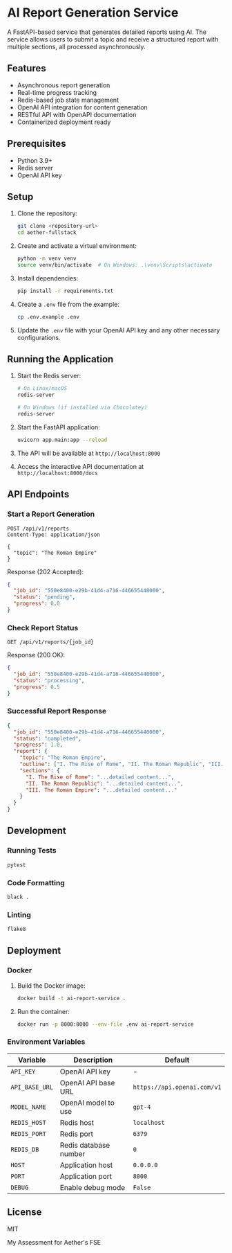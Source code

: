 # AI Report Generation Service

A FastAPI-based service that generates detailed reports using AI. The service allows users to submit a topic and receive a structured report with multiple sections, all processed asynchronously.

## Features

- Asynchronous report generation
- Real-time progress tracking
- Redis-based job state management
- OpenAI API integration for content generation
- RESTful API with OpenAPI documentation
- Containerized deployment ready

## Prerequisites

- Python 3.9+
- Redis server
- OpenAI API key

## Setup

1. Clone the repository:
   ```bash
   git clone <repository-url>
   cd aether-fullstack
   ```

2. Create and activate a virtual environment:
   ```bash
   python -m venv venv
   source venv/bin/activate  # On Windows: .\venv\Scripts\activate
   ```

3. Install dependencies:
   ```bash
   pip install -r requirements.txt
   ```

4. Create a `.env` file from the example:
   ```bash
   cp .env.example .env
   ```

5. Update the `.env` file with your OpenAI API key and any other necessary configurations.

## Running the Application

1. Start the Redis server:
   ```bash
   # On Linux/macOS
   redis-server
   
   # On Windows (if installed via Chocolatey)
   redis-server
   ```

2. Start the FastAPI application:
   ```bash
   uvicorn app.main:app --reload
   ```

3. The API will be available at `http://localhost:8000`
4. Access the interactive API documentation at `http://localhost:8000/docs`

## API Endpoints

### Start a Report Generation

```http
POST /api/v1/reports
Content-Type: application/json

{
  "topic": "The Roman Empire"
}
```

Response (202 Accepted):
```json
{
  "job_id": "550e8400-e29b-41d4-a716-446655440000",
  "status": "pending",
  "progress": 0.0
}
```

### Check Report Status

```http
GET /api/v1/reports/{job_id}
```

Response (200 OK):
```json
{
  "job_id": "550e8400-e29b-41d4-a716-446655440000",
  "status": "processing",
  "progress": 0.5
}
```

### Successful Report Response

```json
{
  "job_id": "550e8400-e29b-41d4-a716-446655440000",
  "status": "completed",
  "progress": 1.0,
  "report": {
    "topic": "The Roman Empire",
    "outline": ["I. The Rise of Rome", "II. The Roman Republic", "III. The Roman Empire"],
    "sections": {
      "I. The Rise of Rome": "...detailed content...",
      "II. The Roman Republic": "...detailed content...",
      "III. The Roman Empire": "...detailed content..."
    }
  }
}
```

## Development

### Running Tests

```bash
pytest
```

### Code Formatting

```bash
black .
```

### Linting

```bash
flake8
```

## Deployment

### Docker

1. Build the Docker image:
   ```bash
   docker build -t ai-report-service .
   ```

2. Run the container:
   ```bash
   docker run -p 8000:8000 --env-file .env ai-report-service
   ```

### Environment Variables

| Variable | Description | Default |
|----------|-------------|---------|
| `API_KEY` | OpenAI API key | - |
| `API_BASE_URL` | OpenAI API base URL | `https://api.openai.com/v1` |
| `MODEL_NAME` | OpenAI model to use | `gpt-4` |
| `REDIS_HOST` | Redis host | `localhost` |
| `REDIS_PORT` | Redis port | `6379` |
| `REDIS_DB` | Redis database number | `0` |
| `HOST` | Application host | `0.0.0.0` |
| `PORT` | Application port | `8000` |
| `DEBUG` | Enable debug mode | `False` |

## License

MIT

My Assessment for Aether's FSE 
